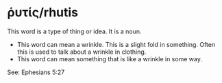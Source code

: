 # ῥυτίς/rhutis
This word is a type of thing or idea. It is a noun.

* This word can mean a wrinkle. This is a slight fold in something. Often this is used to talk about a wrinkle in clothing.
* This word can mean something that is like a wrinkle in some way.

See: Ephesians 5:27
